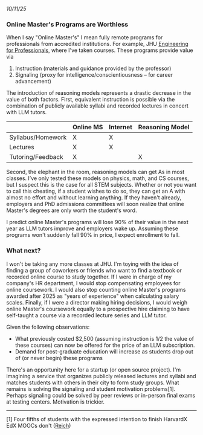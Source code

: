 <!-- trick pandoc to not wrapping date in a paragraph tag -->
<em>10/11/25</em>
<h3>Online Master's Programs are Worthless</h3>

When I say "Online Master's" I mean fully remote programs for professionals from accredited institutions. For example, JHU [Engineering for Professionals](https://ep.jhu.edu/), where I've taken courses. These programs provide value via

1. Instruction (materials and guidance provided by the professor)
2. Signaling (proxy for intelligence/conscientiousness – for career advancement)

The introduction of reasoning models represents a drastic decrease in the value of both factors. First, equivalent instruction is possible via the combination of publicly available syllabi and recorded lectures in concert with LLM tutors.

|                   | Online MS | Internet | Reasoning Model |
| ----------------- | --------- | -------- | --------------- |
| Syllabus/Homework | X         | X        |                 |
| Lectures          | X         | X        |                 |
| Tutoring/Feedback | X         |          | X               |

Second, the elephant in the room, reasoning models can get As in most classes. I’ve only tested these models on physics, math, and CS courses, but I suspect this is the case for all STEM subjects. Whether or not you want to call this cheating, if a student wishes to do so, they can get an A with almost no effort and without learning anything. If they haven't already, employers and PhD admissions committees will soon realize that online Master's degrees are only worth the student's word.

I predict online Master's programs will lose 90% of their value in the next year as LLM tutors improve and employers wake up. Assuming these programs won't suddenly fall 90% in price, I expect enrollment to fall. 

### What next?

I won't be taking any more classes at JHU. I'm toying with the idea of finding a group of coworkers or friends who want to find a textbook or recorded online course to study together. If I were in charge of my company's HR department, I would stop compensating employees for online coursework. I would also stop counting online Master's programs awarded after 2025 as "years of experience" when calculating salary scales. Finally, if I were a director making hiring decisions, I would weigh online Master's coursework equally to a prospective hire claiming to have self-taught a course via a recorded lecture series and LLM tutor.

Given the following observations:

- What previously costed $2,500 (assuming instruction is 1/2 the value of these courses) can now be offered for the price of an LLM subscription.
- Demand for post-graduate education will increase as students drop out of (or never begin) these programs

There's an opportunity here for a startup (or open source project). I'm imagining a service that organizes publicly released lectures and syllabi and matches students with others in their city to form study groups. What remains is solving the signaling and student motivation problems[1]. Perhaps signaling could be solved by peer reviews or in-person final exams at testing centers. Motivation is trickier.

---

[1] Four fifths of students with the expressed intention to finish HarvardX EdX MOOCs don't ([Reich](https://er.educause.edu/articles/2014/12/MOOC-completion-and-retention-in-the-context-of-student-intent))